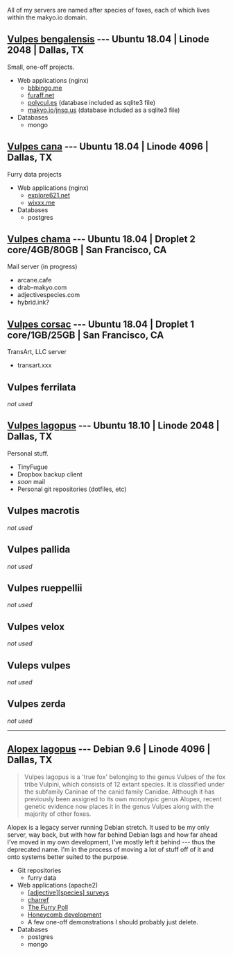 All of my servers are named after species of foxes, each of which lives within the makyo.io domain.

## [Vulpes bengalensis](http://bengalensis.makyo.io) --- Ubuntu 18.04 | Linode 2048 | Dallas, TX

Small, one-off projects.

* Web applications (nginx)
  * [bbbingo.me](https://bbbingo.me)
  * [furaff.net](https://furaff.net)
  * [polycul.es](https://polycul.es) (database included as sqlite3 file)
  * [makyo.io](https://makyo.io)/[jnsq.us](https://jnsq.us) (database included as a sqlite3 file)
* Databases
  * mongo

## [Vulpes cana](http://cana.makyo.io) --- Ubuntu 18.04 | Linode 4096 | Dallas, TX

Furry data projects

* Web applications (nginx)
  * [explore621.net](https://explore621.net)
  * [wixxx.me](https://wixxx.me)
* Databases
  * postgres
  
## [Vulpes chama](http://chama.makyo.io) --- Ubuntu 18.04 | Droplet 2 core/4GB/80GB | San Francisco, CA

Mail server (in progress)

* arcane.cafe
* drab-makyo.com
* adjectivespecies.com
* hybrid.ink?

## [Vulpes corsac](http://corsac.makyo.io) --- Ubuntu 18.04 | Droplet 1 core/1GB/25GB | San Francisco, CA

TransArt, LLC server

* transart.xxx

## Vulpes ferrilata

*not used*

## [Vulpes lagopus](http://lagopus.makyo.io) --- Ubuntu 18.10 | Linode 2048 | Dallas, TX

Personal stuff.

* TinyFugue
* Dropbox backup client
* *soon* mail
* Personal git repositories (dotfiles, etc)

## Vulpes macrotis

*not used*

## Vulpes pallida

*not used*

## Vulpes rueppellii

*not used*

## Vulpes velox

*not used*

## Vuleps vulpes

*not used*

## Vulpes zerda

*not used*

-----

## [Alopex lagopus](http://alopex.makyo.io) --- Debian 9.6 | Linode 4096 | Dallas, TX

> Vulpes lagopus is a 'true fox' belonging to the genus Vulpes of the fox tribe Vulpini, which consists of 12 extant species. It is classified under the subfamily Caninae of the canid family Canidae. Although it has previously been assigned to its own monotypic genus Alopex, recent genetic evidence now places it in the genus Vulpes along with the majority of other foxes.

Alopex is a legacy server running Debian stretch. It used to be my only server, way back, but with how far behind Debian lags and how far ahead I've moved in my own development, I've mostly left it behind --- thus the deprecated name. I'm in the process of moving a lot of stuff off of it and onto systems better suited to the purpose.

* Git repositories
  * furry data
* Web applications (apache2)
  * [\[adjective\]\[species\] surveys](https://survey.adjectivespecies.com)
  * [charref](https://characters.openfurry.org)
  * [The Furry Poll](https://furrypoll.com)
  * [Honeycomb development](https://alopex.honeycomb.cafe)
  * A few one-off demonstrations I should probably just delete.
* Databases
  * postgres
  * mongo
